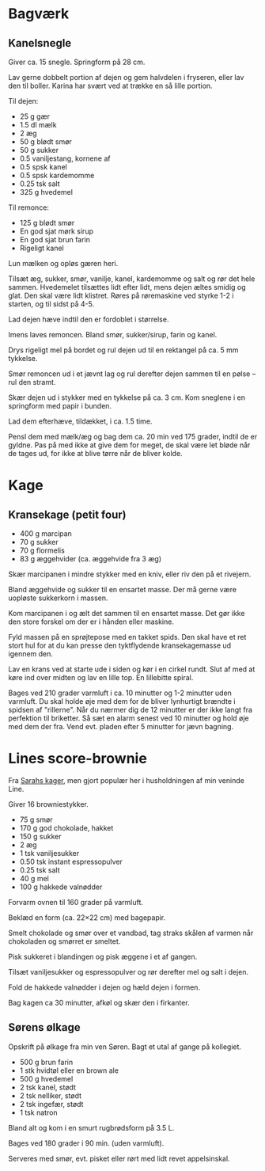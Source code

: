 # Bagværk

## Kanelsnegle

Giver ca. 15 snegle. Springform på 28 cm.

Lav gerne dobbelt portion af dejen og gem halvdelen i fryseren, eller lav den til boller. 
Karina har svært ved at trække en så lille portion.

Til dejen:

* 25 g gær
* 1.5 dl mælk
* 2 æg
* 50 g blødt smør
* 50 g sukker
* 0.5 vaniljestang, kornene af
* 0.5 spsk kanel
* 0.5 spsk kardemomme
* 0.25 tsk salt
* 325 g hvedemel

Til remonce:

* 125 g blødt smør
* En god sjat mørk sirup
* En god sjat brun farin
* Rigeligt kanel

Lun mælken og opløs gæren heri.

Tilsæt æg, sukker, smør, vanilje, kanel, kardemomme og salt og rør det hele sammen. 
Hvedemelet tilsættes lidt efter lidt, mens dejen æltes smidig og glat. Den skal være 
lidt klistret. Røres på røremaskine ved styrke 1-2 i starten, og til sidst på 4-5.

Lad dejen hæve indtil den er fordoblet i størrelse.

Imens laves remoncen. Bland smør, sukker/sirup, farin og kanel.

Drys rigeligt mel på bordet og rul dejen ud til en rektangel på ca. 5 mm tykkelse.

Smør remoncen ud i et jævnt lag og rul derefter dejen sammen til en pølse – rul den 
stramt.

Skær dejen ud i stykker med en tykkelse på ca. 3 cm. Kom sneglene i en springform med
papir i bunden.

Lad dem efterhæve, tildækket, i ca. 1.5 time.

Pensl dem med mælk/æg og bag dem ca. 20 min ved 175 grader, indtil de er gyldne. Pas 
på med ikke at give dem for meget, de skal være let bløde når de tages ud, for ikke 
at blive tørre når de bliver kolde.

# Kage

## Kransekage (petit four)

* 400 g marcipan
* 70 g sukker
* 70 g flormelis
* 83 g æggehvider (ca. æggehvide fra 3 æg)

Skær marcipanen i mindre stykker med en kniv, eller riv den på et rivejern.

Bland æggehvide og sukker til en ensartet masse. Der må gerne være
uopløste sukkerkorn i massen.

Kom marcipanen i og ælt det sammen til en ensartet masse. Det gør ikke
den store forskel om der er i hånden eller maskine.

Fyld massen på en sprøjtepose med en takket spids. Den skal have et
ret stort hul for at du kan presse den tyktflydende kransekagemasse ud
igennem den.

Lav en krans ved at starte ude i siden og kør i en cirkel rundt. Slut
af med at køre ind over midten og lav en lille top. En lillebitte
spiral.

Bages ved 210 grader varmluft i ca. 10 minutter og 1-2 minutter uden
varmluft. Du skal holde øje med dem for de bliver lynhurtigt brændte i
spidsen af "rillerne". Når du nærmer dig de 12 minutter er der ikke
langt fra perfektion til briketter. Så sæt en alarm senest ved 10
minutter og hold øje med dem der fra. Vend evt. pladen efter 5
minutter for jævn bagning.

# Lines score-brownie

Fra [Sarahs kager](http://www.sarahskager.dk/fudgy-brownie-med-valnodder/),
men gjort populær her i husholdningen af min veninde Line.

Giver 16 browniestykker.

* 75 g smør
* 170 g god chokolade, hakket
* 150 g sukker
* 2 æg
* 1 tsk vaniljesukker
* 0.50 tsk instant espressopulver
* 0.25 tsk salt
* 40 g mel
* 100 g hakkede valnødder

Forvarm ovnen til 160 grader på varmluft.

Beklæd en form (ca. 22×22 cm) med bagepapir.

Smelt chokolade og smør over et vandbad, tag straks skålen af varmen når chokoladen og smørret er smeltet.

Pisk sukkeret i blandingen og pisk æggene i et af gangen.

Tilsæt vaniljesukker og espressopulver og rør derefter mel og salt i dejen.

Fold de hakkede valnødder i dejen og hæld dejen i formen.

Bag kagen ca 30 minutter, afkøl og skær den i firkanter.

## Sørens ølkage

Opskrift på ølkage fra min ven Søren. Bagt et utal af gange på kollegiet.

* 500 g brun farin
* 1 stk hvidtøl eller en brown ale
* 500 g hvedemel
* 2 tsk kanel, stødt
* 2 tsk nelliker, stødt
* 2 tsk ingefær, stødt
* 1 tsk natron

Bland alt og kom i en smurt rugbrødsform på 3.5 L.

Bages ved 180 grader i 90 min. (uden varmluft).

Serveres med smør, evt. pisket eller rørt med lidt revet appelsinskal.
